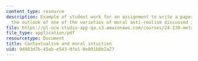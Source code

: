 ```yaml
---
content_type: resource
description: Example of student work for an assignment to write a paper assessing
  the outlook of one of the varieties of moral anti-realism discussed in class.
file: https://ol-ocw-studio-app-qa.s3.amazonaws.com/courses/24-230-meta-ethics-fall-2015/9d883d7b45abe5430fe10e891b8b2a27_MIT24_230F15_FinalPaper.pdf
file_type: application/pdf
resourcetype: Document
title: Contextualism and moral intuition
uid: 9d883d7b-45ab-e543-0fe1-0e891b8b2a27
---
```

